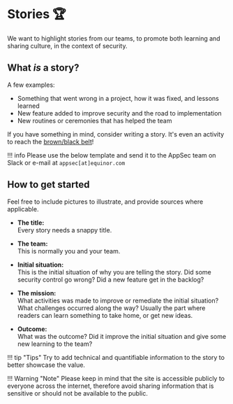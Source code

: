 # Stories 🏆

We want to highlight stories from our teams, to promote both learning and sharing culture, in the context of security. 

## What _is_ a story?
A few examples:


- Something that went wrong in a project, how it was fixed, and lessons learned
- New feature added to improve security and the road to implementation
- New routines or ceremonies that has helped the team

 If you have something in mind, consider writing a story. It's even an activity to reach the [brown/black belt](../4-learning-platform.md#activities)!

!!! info
    Please use the below template and send it to the AppSec team on Slack or e-mail at ``appsec[at]equinor.com``

## How to get started

Feel free to include pictures to illustrate, and provide sources where applicable. 

- **The title:**<br>
Every story needs a snappy title.

- **The team:**<br>
This is normally you and your team.

- **Initial situation:**<br>
This is the initial situation of why you are telling the story. Did some security control go wrong? Did a new feature get in the backlog?

- **The mission:**<br>
What activities was made to improve or remediate the initial situation? What challenges occurred along the way? Usually the part where readers can learn something to take home, or get new ideas.

- **Outcome:**<br>
What was the outcome? Did it improve the initial situation and give some new learning to the team?

!!! tip "Tips"
    Try to add technical and quantifiable information to the story to better showcase the value.

!!! Warning "Note"
    Please keep in mind that the site is accessible publicly to everyone across the internet, therefore avoid sharing information that is sensitive or should not be available to the public.
